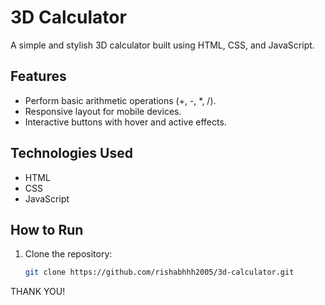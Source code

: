 # 3D Calculator

A simple and stylish 3D calculator built using HTML, CSS, and JavaScript.

## Features
- Perform basic arithmetic operations (+, -, *, /).
- Responsive layout for mobile devices.
- Interactive buttons with hover and active effects.
  
## Technologies Used
- HTML
- CSS
- JavaScript

## How to Run
1. Clone the repository:
   ```bash
   git clone https://github.com/rishabhhh2005/3d-calculator.git


THANK YOU!
